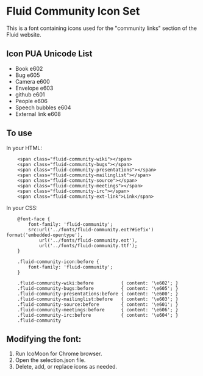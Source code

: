 # Fluid Community Icon Set

This is a font containing icons used for the "community links" section of the Fluid website.

## Icon PUA Unicode List

* Book e602
* Bug e605
* Camera e600
* Envelope e603
* github e601
* People e606
* Speech bubbles e604
* External link e608

## To use

In your HTML:

        <span class="fluid-community-wiki"></span>
        <span class="fluid-community-bugs"></span>
        <span class="fluid-community-presentations"></span>
        <span class="fluid-community-mailinglist"></span>
        <span class="fluid-community-source"></span>
        <span class="fluid-community-meetings"></span>
        <span class="fluid-community-irc"></span>
        <span class="fluid-community-ext-link">Link</span>

In your CSS:

        @font-face {
            font-family: 'fluid-community';
            src:url('../fonts/fluid-community.eot?#iefix') format('embedded-opentype'),
                url('../fonts/fluid-community.eot'),
                url('../fonts/fluid-community.ttf');
        }

        .fluid-community-icon:before {
            font-family: 'fluid-community';
        }

        .fluid-community-wiki:before          { content: '\e602'; }
        .fluid-community-bugs:before          { content: '\e605'; }
        .fluid-community-presentations:before { content: '\e600'; }
        .fluid-community-mailinglist:before   { content: '\e603'; }
        .fluid-community-source:before        { content: '\e601'; }
        .fluid-community-meetings:before      { content: '\e606'; }
        .fluid-community-irc:before           { content: '\e604'; }
        .fluid-community

## Modifying the font:

1. Run IcoMoon for Chrome browser.
2. Open the selection.json file.
3. Delete, add, or replace icons as needed.
